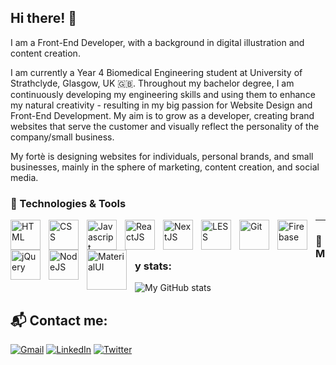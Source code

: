 ## Hi there! 👋

I am a Front-End Developer, with a background in digital illustration and content creation.

I am currently a Year 4 Biomedical Engineering student at University of Strathclyde, Glasgow, UK 🇬🇧. Throughout my bachelor degree, I am continuously developing my engineering skills and using them to enhance my natural creativity - resulting in my big passion for Website Design and Front-End Development. My aim is to grow as a developer, creating brand websites that serve the customer and visually reflect the personality of the company/small business.

My fortè is designing websites for individuals, personal brands, and small businesses, mainly in the sphere of marketing, content creation, and social media.

### 🧰 Technologies & Tools
<img align="left" style="padding-right: 10px; width: 3rem !important" alt="HTML" src="https://cdn.jsdelivr.net/gh/devicons/devicon/icons/html5/html5-original.svg"/>
<img align="left" style="padding-right: 10px; width: 3rem !important" alt="CSS" src="https://cdn.jsdelivr.net/gh/devicons/devicon/icons/css3/css3-original.svg"/>
<img align="left" style="padding-right: 10px; width: 3rem !important" alt="Javascript" src="https://cdn.jsdelivr.net/gh/devicons/devicon/icons/javascript/javascript-original.svg"/>
<img align="left" style="padding-right: 10px; width: 3rem !important" alt="ReactJS" src="https://cdn.jsdelivr.net/gh/devicons/devicon/icons/react/react-original.svg"/>
<img align="left" style="padding-right: 10px; width: 3rem !important" alt="NextJS" src="https://cdn.jsdelivr.net/gh/devicons/devicon/icons/nextjs/nextjs-original.svg"/>
<img align="left" style="padding-right: 10px; width: 3rem !important" alt="LESS" src="https://cdn.jsdelivr.net/gh/devicons/devicon/icons/less/less-plain-wordmark.svg"/>
<img align="left" style="padding-right: 10px; width: 3rem !important" alt="Git" src="https://cdn.jsdelivr.net/gh/devicons/devicon/icons/git/git-original.svg"/>
<img align="left" style="padding-right: 10px; width: 3rem !important" alt="Firebase" src="https://cdn.jsdelivr.net/gh/devicons/devicon/icons/firebase/firebase-plain.svg"/>
<img align="left" style="padding-right: 10px; width: 3rem !important" alt="jQuery" src="https://cdn.jsdelivr.net/gh/devicons/devicon/icons/jquery/jquery-original.svg"/>
<img align="left" style="padding-right: 10px; width: 3rem !important" alt="NodeJS" src="https://cdn.jsdelivr.net/gh/devicons/devicon/icons/nodejs/nodejs-original.svg"/>
<img align="left" style="padding-right: 10px; width: 4rem !important" alt="MaterialUI" src="https://cdn.jsdelivr.net/gh/devicons/devicon/icons/materialui/materialui-original.svg"/>

---

### 🧬 My stats:
![My GitHub stats](https://github-readme-stats.vercel.app/api?username=yassenshopov&count_private=true&show_icons=true&theme=tokyonight)


## 📬️ Contact me:

[![Gmail](https://img.shields.io/badge/Gmail-D14836?style=for-the-badge&logo=gmail&logoColor=white)](mailto:yassenshopov00@gmail.com)
[![LinkedIn](https://img.shields.io/badge/LinkedIn-0077B5?style=for-the-badge&logo=linkedin&logoColor=white)](https://linkedin.com/in/yassenshopov)
[![Twitter](https://img.shields.io/badge/Twitter-1DA1F2?style=for-the-badge&logo=twitter&logoColor=white)](https://twitter.com/yassenshopov)

<!--
**yassenshopov/yassenshopov** is a ✨ _special_ ✨ repository because its `README.md` (this file) appears on your GitHub profile.

Here are some ideas to get you started:

- 🔭 I’m currently working on ...
- 🌱 I’m currently learning ...
- 👯 I’m looking to collaborate on ...
- 🤔 I’m looking for help with ...
- 💬 Ask me about ...
- 📫 How to reach me: ...
- 😄 Pronouns: ...
- ⚡ Fun fact: ...
-->
